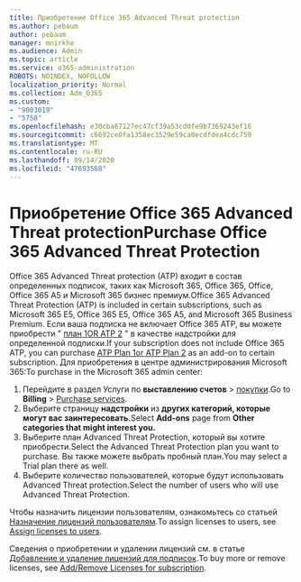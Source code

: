 ```yaml
---
title: Приобретение Office 365 Advanced Threat protection
ms.author: pebaum
author: pebaum
manager: mnirkhe
ms.audience: Admin
ms.topic: article
ms.service: o365-administration
ROBOTS: NOINDEX, NOFOLLOW
localization_priority: Normal
ms.collection: Adm_O365
ms.custom:
- "9003019"
- "5758"
ms.openlocfilehash: e30cba67127ec47cf39a53cd0fe9b7369243ef16
ms.sourcegitcommit: c6692ce0fa1358ec3529e59ca0ecdfdea4cdc759
ms.translationtype: MT
ms.contentlocale: ru-RU
ms.lasthandoff: 09/14/2020
ms.locfileid: "47693568"
---
```

# <a name="purchase-office-365-advanced-threat-protection"></a><span data-ttu-id="f1ffc-102">Приобретение Office 365 Advanced Threat protection</span><span class="sxs-lookup"><span data-stu-id="f1ffc-102">Purchase Office 365 Advanced Threat Protection</span></span>

<span data-ttu-id="f1ffc-103">Office 365 Advanced Threat protection (ATP) входит в состав определенных подписок, таких как Microsoft 365, Office 365, Office, Office 365 A5 и Microsoft 365 бизнес премиум.</span><span class="sxs-lookup"><span data-stu-id="f1ffc-103">Office 365 Advanced Threat Protection (ATP) is included in certain subscriptions, such as Microsoft 365 E5, Office 365 E5, Office 365 A5, and Microsoft 365 Business Premium.</span></span> <span data-ttu-id="f1ffc-104">Если ваша подписка не включает Office 365 ATP, вы можете приобрести " [план 1OR ATP 2](https:/www.microsoft.com/microsoft-365/exchange/advance-threat-protection?market=um#office-ProductsCompare-785zwzq) " в качестве надстройки для определенной подписки.</span><span class="sxs-lookup"><span data-stu-id="f1ffc-104">If your subscription does not include Office 365 ATP, you can purchase [ATP Plan 1or ATP Plan 2](https:/www.microsoft.com/microsoft-365/exchange/advance-threat-protection?market=um#office-ProductsCompare-785zwzq) as an add-on to certain subscription.</span></span> <span data-ttu-id="f1ffc-105">Для приобретения в центре администрирования Microsoft 365:</span><span class="sxs-lookup"><span data-stu-id="f1ffc-105">To purchase in the Microsoft 365 admin center:</span></span>

1. <span data-ttu-id="f1ffc-106">Перейдите в раздел Услуги по **выставлению счетов**   >   [покупки](https://go.microsoft.com/fwlink/p/?linkid=868433).</span><span class="sxs-lookup"><span data-stu-id="f1ffc-106">Go to  **Billing**  >  [Purchase services](https://go.microsoft.com/fwlink/p/?linkid=868433).</span></span>
2. <span data-ttu-id="f1ffc-107">Выберите страницу **надстройки**  из **других категорий, которые могут вас заинтересовать.**</span><span class="sxs-lookup"><span data-stu-id="f1ffc-107">Select **Add-ons**  page from **Other categories that might interest you.**</span></span>
3. <span data-ttu-id="f1ffc-108">Выберите план Advanced Threat Protection, который вы хотите приобрести.</span><span class="sxs-lookup"><span data-stu-id="f1ffc-108">Select the Advanced Threat Protection plan you want to purchase.</span></span> <span data-ttu-id="f1ffc-109">Вы также можете выбрать пробный план.</span><span class="sxs-lookup"><span data-stu-id="f1ffc-109">You may select a Trial plan there as well.</span></span>
4. <span data-ttu-id="f1ffc-110">Выберите количество пользователей, которые будут использовать Advanced Threat protection.</span><span class="sxs-lookup"><span data-stu-id="f1ffc-110">Select the number of users who will use Advanced Threat Protection.</span></span>

<span data-ttu-id="f1ffc-111">Чтобы назначить лицензии пользователям, ознакомьтесь со статьей [Назначение лицензий пользователям](https://docs.microsoft.com/microsoft-365/admin/manage/assign-licenses-to-users?view=o365-worldwide).</span><span class="sxs-lookup"><span data-stu-id="f1ffc-111">To assign licenses to users, see [Assign licenses to users](https://docs.microsoft.com/microsoft-365/admin/manage/assign-licenses-to-users?view=o365-worldwide).</span></span>

<span data-ttu-id="f1ffc-112">Сведения о приобретении и удалении лицензий см. в статье [Добавление и удаление лицензий для подписок](https://docs.microsoft.com/microsoft-365/commerce/licenses/buy-licenses?view=o365-worldwide#add-or-remove-licenses-for-your-business-subscription).</span><span class="sxs-lookup"><span data-stu-id="f1ffc-112">To buy more or remove licenses, see [Add/Remove Licenses for subscription](https://docs.microsoft.com/microsoft-365/commerce/licenses/buy-licenses?view=o365-worldwide#add-or-remove-licenses-for-your-business-subscription).</span></span>